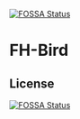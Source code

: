 [![FOSSA Status](https://app.fossa.com/api/projects/git%2Bgithub.com%2Fettjob15%2FFH-Bird.svg?type=shield)](https://app.fossa.com/projects/git%2Bgithub.com%2Fettjob15%2FFH-Bird?ref=badge_shield)

# FH-Bird

## License
[![FOSSA Status](https://app.fossa.com/api/projects/git%2Bgithub.com%2Fettjob15%2FFH-Bird.svg?type=large)](https://app.fossa.com/projects/git%2Bgithub.com%2Fettjob15%2FFH-Bird?ref=badge_large)